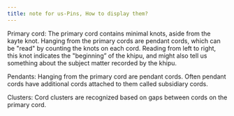 ```yaml
---
title: note for us-Pins, How to display them?
---
```


Primary cord: The primary cord contains minimal knots, aside from the kayte knot. Hanging from the primary cords are pendant cords, which can be "read" by counting the knots on each cord. Reading from left to right, this knot indicates the "beginning” of the khipu, and might also tell us something about the subject matter recorded by the khipu. 

Pendants: Hanging from the primary cord are pendant cords. Often pendant cords have additional cords attached to them called subsidiary cords. 

Clusters: Cord clusters are recognized based on gaps between cords on the primary cord.



